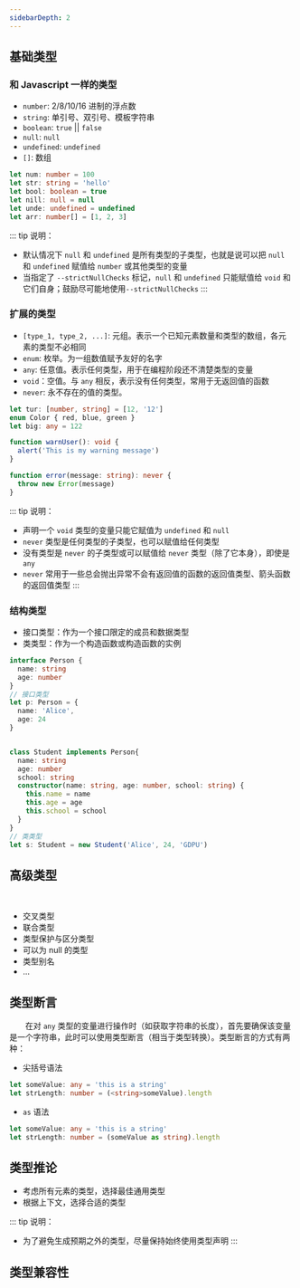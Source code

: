 ```yaml
---
sidebarDepth: 2
---
```



## 基础类型

### 和 Javascript 一样的类型

+ `number`: 2/8/10/16 进制的浮点数
+ `string`: 单引号、双引号、模板字符串
+ `boolean`: `true` || `false`
+ `null`: `null`
+ `undefined`: `undefined`
+ `[]`: 数组

```ts
let num: number = 100
let str: string = 'hello'
let bool: boolean = true
let nill: null = null
let unde: undefined = undefined
let arr: number[] = [1, 2, 3]
```

::: tip 说明：
+ 默认情况下 `null` 和 `undefined` 是所有类型的子类型，也就是说可以把 `null` 和 `undefined` 赋值给 `number` 或其他类型的变量
+ 当指定了 `--strictNullChecks` 标记，`null` 和 `undefined` 只能赋值给 `void` 和它们自身；鼓励尽可能地使用`--strictNullChecks`
:::


### 扩展的类型

+ `[type_1, type_2, ...]`: 元组。表示一个已知元素数量和类型的数组，各元素的类型不必相同
+ `enum`: 枚举。为一组数值赋予友好的名字
+ `any`: 任意值。表示任何类型，用于在编程阶段还不清楚类型的变量
+ `void`：空值。与 `any` 相反，表示没有任何类型，常用于无返回值的函数
+ `never`: 永不存在的值的类型。

```ts
let tur: [number, string] = [12, '12']
enum Color { red, blue, green }
let big: any = 122

function warnUser(): void {
  alert('This is my warning message')
}

function error(message: string): never {
  throw new Error(message)
}
```

::: tip 说明：
+ 声明一个 `void` 类型的变量只能它赋值为 `undefined` 和 `null`
+ `never` 类型是任何类型的子类型，也可以赋值给任何类型
+ 没有类型是 `never` 的子类型或可以赋值给 `never` 类型（除了它本身），即使是 `any`
+ `never` 常用于一些总会抛出异常不会有返回值的函数的返回值类型、箭头函数的返回值类型
:::

### 结构类型

+ 接口类型：作为一个接口限定的成员和数据类型
+ 类类型：作为一个构造函数或构造函数的实例

```ts
interface Person {
  name: string
  age: number
}
// 接口类型
let p: Person = {
  name: 'Alice',
  age: 24
}


class Student implements Person{
  name: string
  age: number
  school: string
  constructor(name: string, age: number, school: string) {
    this.name = name
    this.age = age
    this.school = school
  }
}
// 类类型
let s: Student = new Student('Alice', 24, 'GDPU')
```

## 高级类型

&emsp;&emsp;


+ 交叉类型
+ 联合类型
+ 类型保护与区分类型
+ 可以为 null 的类型
+ 类型别名
+ ...




## 类型断言

&emsp;&emsp;在对 `any` 类型的变量进行操作时（如获取字符串的长度），首先要确保该变量是一个字符串，此时可以使用类型断言（相当于类型转换）。类型断言的方式有两种：

+ 尖括号语法
```ts
let someValue: any = 'this is a string'
let strLength: number = (<string>someValue).length
```

+ `as` 语法
```ts
let someValue: any = 'this is a string'
let strLength: number = (someValue as string).length
```


## 类型推论

+ 考虑所有元素的类型，选择最佳通用类型
+ 根据上下文，选择合适的类型


::: tip 说明：
+ 为了避免生成预期之外的类型，尽量保持始终使用类型声明
:::

## 类型兼容性




